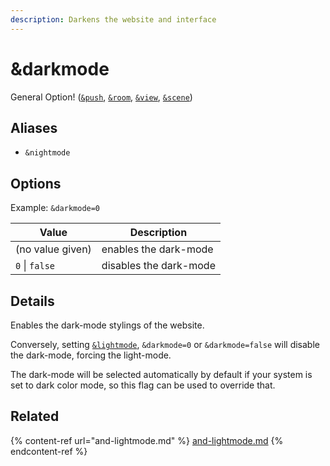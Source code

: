 ```yaml
---
description: Darkens the website and interface
---
```


# \&darkmode

General Option! ([`&push`](../../source-settings/push.md), [`&room`](../../general-settings/room.md), [`&view`](../view-parameters/view.md), [`&scene`](../view-parameters/scene.md))

## Aliases

* `&nightmode`

## Options

Example: `&darkmode=0`

| Value            | Description            |
| ---------------- | ---------------------- |
| (no value given) | enables the dark-mode  |
| `0` \| `false`   | disables the dark-mode |

## Details

Enables the dark-mode stylings of the website.

Conversely, setting [`&lightmode`](and-lightmode.md), `&darkmode=0` or `&darkmode=false` will disable the dark-mode, forcing the light-mode.

The dark-mode will be selected automatically by default if your system is set to dark color mode, so this flag can be used to override that.

## Related

{% content-ref url="and-lightmode.md" %}
[and-lightmode.md](and-lightmode.md)
{% endcontent-ref %}
